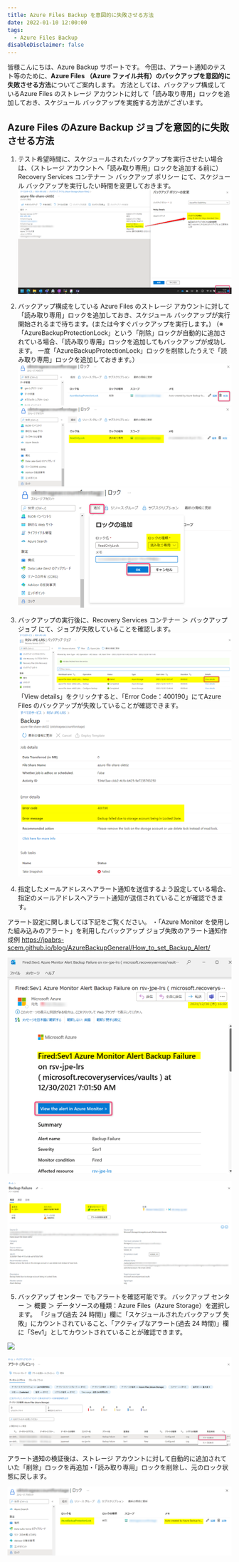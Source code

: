 ```yaml
---
title: Azure Files Backup を意図的に失敗させる方法
date: 2022-01-10 12:00:00
tags:
  - Azure Files Backup
disableDisclaimer: false
---
```


<!-- more -->
皆様こんにちは、Azure Backup サポートです。
今回は、アラート通知のテスト等のために、**Azure Files （Azure ファイル共有）のバックアップを意図的に失敗させる方法**についてご案内します。
方法としては、バックアップ構成しているAzure Files のストレージ アカウントに対して「読み取り専用」ロックを追加しておき、スケジュール バックアップを実施する方法がございます。


## Azure Files のAzure Backup ジョブを意図的に失敗させる方法
1) テスト希望時間に、スケジュールされたバックアップを実行させたい場合は、（ストレージ アカウントへ「読み取り専用」ロックを追加する前に）Recovery Services コンテナー ＞ バックアップ ポリシー にて、スケジュール バックアップを実行したい時間を変更しておきます。
![](./How_to_fail_AFS_backup/How_to_fail_AFS_backup_01.png)

2) バックアップ構成をしている Azure Files のストレージ アカウントに対して「読み取り専用」ロックを追加しておき、スケジュール バックアップが実行開始されるまで待ちます。(または今すぐバックアップを実行します。)
（※ 「AzureBackupProtectionLock」という「削除」ロックが自動的に追加されている場合、「読み取り専用」ロックを追加してもバックアップが成功します。
一度「AzureBackupProtectionLock」ロックを削除したうえで「読み取り専用」ロックを追加しておきます。）
![](./How_to_fail_AFS_backup/How_to_fail_AFS_backup_02.png)
![](./How_to_fail_AFS_backup/How_to_fail_AFS_backup_03.png)
![](./How_to_fail_AFS_backup/How_to_fail_AFS_backup_04.png)

3) バックアップの実行後に、Recovery Services コンテナー ＞ バックアップ ジョブ にて、ジョブが失敗していることを確認します。
![](./How_to_fail_AFS_backup/How_to_fail_AFS_backup_05.png)
「View details」をクリックすると、「Error Code：400190」にてAzure Files のバックアップが失敗していることが確認できます。
![](./How_to_fail_AFS_backup/How_to_fail_AFS_backup_06.png)

4) 指定したメールアドレスへアラート通知を送信するよう設定している場合、指定のメールアドレスへアラート通知が送信されていることが確認できます。

アラート設定に関しましては下記をご覧ください。
・「Azure Monitor を使用した組み込みのアラート」を利用したバックアップ ジョブ失敗のアラート通知作成例
https://jpabrs-scem.github.io/blog/AzureBackupGeneral/How_to_set_Backup_Alert/

![](./How_to_fail_AFS_backup/How_to_fail_AFS_backup_07.png)

![](./How_to_fail_AFS_backup/How_to_fail_AFS_backup_08.png)

5) バックアップ センター でもアラートを確認可能です。
バックアップ センター ＞ 概要 ＞ データソースの種類：Azure Files（Azure Storage）を選択します。
「ジョブ(過去 24 時間)」欄に「スケジュールされたバックアップ 失敗」にカウントされていること、「アクティブなアラート(過去 24 時間)」欄に「Sev1」としてカウントされていることが確認できます。

![](./How_to_fail_AFS_backup/How_to_fail_AFS_backup_9.png)

![](./How_to_fail_AFS_backup/How_to_fail_AFS_backup_10.png)

アラート通知の検証後は、ストレージ アカウントに対して自動的に追加されていた「削除」ロックを再追加・「読み取り専用」ロックを削除し、元のロック状態に戻します。

![](./How_to_fail_AFS_backup/How_to_fail_AFS_backup_11.png)


